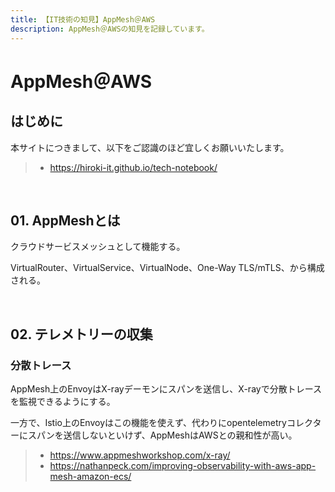 ```yaml
---
title: 【IT技術の知見】AppMesh＠AWS
description: AppMesh＠AWSの知見を記録しています。
---
```


# AppMesh＠AWS

## はじめに

本サイトにつきまして、以下をご認識のほど宜しくお願いいたします。

> - https://hiroki-it.github.io/tech-notebook/

<br>

## 01. AppMeshとは

クラウドサービスメッシュとして機能する。

VirtualRouter、VirtualService、VirtualNode、One-Way TLS/mTLS、から構成される。

<br>

## 02. テレメトリーの収集

### 分散トレース

AppMesh上のEnvoyはX-rayデーモンにスパンを送信し、X-rayで分散トレースを監視できるようにする。

一方で、Istio上のEnvoyはこの機能を使えず、代わりにopentelemetryコレクターにスパンを送信しないといけず、AppMeshはAWSとの親和性が高い。

> - https://www.appmeshworkshop.com/x-ray/
> - https://nathanpeck.com/improving-observability-with-aws-app-mesh-amazon-ecs/

<br>
